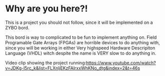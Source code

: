 <h1>Why are you here?!</h1>

This is a project you should not follow, since it will be implemented on a ZYBO bord. 

This bord is way to complicated to be fun to implement anything on. Field Programable Gate Arrays (FPGAs) are horrible devices to do anything with, since you will be working in either Very highspeed Hardware Descripiton Language (VHDL) witch despite the name is VERY slow to do anything in.


Video clip showing the project running:https://www.youtube.com/watch?v=JDKg-I5rc_k&list=FLXnljEKzFAlrxxWhKNo_dtg&index=2&t=46s
